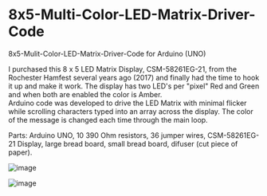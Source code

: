 # 8x5-Multi-Color-LED-Matrix-Driver-Code
8x5-Mulit-Color-LED-Matrix-Driver-Code for Arduino (UNO)

I purchased this 8 x 5 LED Matrix Display, CSM-58261EG-21, from the Rochester Hamfest several years ago (2017) and finally had the time to hook it up and make it work.
The display has two LED's per "pixel" Red and Green and when both are enabled the color is Amber.   
Arduino code was developed to drive the LED Matrix with minimal flicker while scrolling characters typed into an array across the display.  The color of the message is changed each time through the main loop.

Parts: Arduino UNO, 10 390 Ohm resistors, 36 jumper wires, CSM-58261EG-21 Display, large bread board, small bread board, difuser (cut piece of paper).

![image](https://user-images.githubusercontent.com/6855662/148662460-bd8c46db-d8b1-4205-8944-06f440bce074.png)

![image](https://user-images.githubusercontent.com/6855662/148178383-02bbf0e9-bb36-4192-aa8f-75309694f5ff.png)
